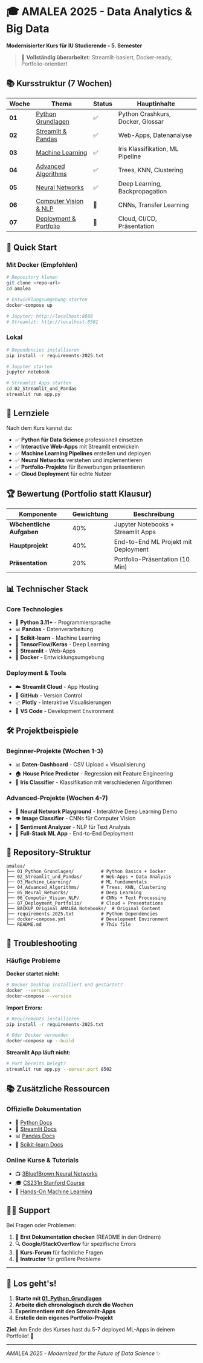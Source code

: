 # 🎓 AMALEA 2025 - Data Analytics & Big Data

**Modernisierter Kurs für IU Studierende - 5. Semester**

> 🚀 **Vollständig überarbeitet**: Streamlit-basiert, Docker-ready, Portfolio-orientiert

## 📚 Kursstruktur (7 Wochen)

| Woche | Thema | Status | Hauptinhalte |
|-------|-------|--------|--------------|
| **01** | [Python Grundlagen](./01_Python_Grundlagen/) | ✅ | Python Crashkurs, Docker, Glossar |
| **02** | [Streamlit & Pandas](./02_Streamlit_und_Pandas/) | ✅ | Web-Apps, Datenanalyse |
| **03** | [Machine Learning](./03_Machine_Learning/) | ✅ | Iris Klassifikation, ML Pipeline |
| **04** | [Advanced Algorithms](./04_Advanced_Algorithms/) | ✅ | Trees, KNN, Clustering |
| **05** | [Neural Networks](./05_Neural_Networks/) | ✅ | Deep Learning, Backpropagation |
| **06** | [Computer Vision & NLP](./06_Computer_Vision_NLP/) | 🚧 | CNNs, Transfer Learning |
| **07** | [Deployment & Portfolio](./07_Deployment_Portfolio/) | 🚧 | Cloud, CI/CD, Präsentation |

## 🚀 Quick Start

### Mit Docker (Empfohlen)
```bash
# Repository klonen
git clone <repo-url>
cd amalea

# Entwicklungsumgebung starten
docker-compose up

# Jupyter: http://localhost:8888
# Streamlit: http://localhost:8501
```

### Lokal
```bash
# Dependencies installieren
pip install -r requirements-2025.txt

# Jupyter starten
jupyter notebook

# Streamlit Apps starten
cd 02_Streamlit_und_Pandas
streamlit run app.py
```

## 🎯 Lernziele

Nach dem Kurs kannst du:

- ✅ **Python für Data Science** professionell einsetzen
- ✅ **Interactive Web-Apps** mit Streamlit entwickeln
- ✅ **Machine Learning Pipelines** erstellen und deployen
- ✅ **Neural Networks** verstehen und implementieren
- ✅ **Portfolio-Projekte** für Bewerbungen präsentieren
- ✅ **Cloud Deployment** für echte Nutzer

## 🏆 Bewertung (Portfolio statt Klausur)

| Komponente | Gewichtung | Beschreibung |
|------------|------------|--------------|
| **Wöchentliche Aufgaben** | 40% | Jupyter Notebooks + Streamlit Apps |
| **Hauptprojekt** | 40% | End-to-End ML Projekt mit Deployment |
| **Präsentation** | 20% | Portfolio-Präsentation (10 Min) |

## 📊 Technischer Stack

### Core Technologies
- 🐍 **Python 3.11+** - Programmiersprache
- 📊 **Pandas** - Datenverarbeitung
- 🤖 **Scikit-learn** - Machine Learning
- 🧠 **TensorFlow/Keras** - Deep Learning
- 🚀 **Streamlit** - Web-Apps
- 🐳 **Docker** - Entwicklungsumgebung

### Deployment & Tools
- ☁️ **Streamlit Cloud** - App Hosting
- 🐙 **GitHub** - Version Control
- 📈 **Plotly** - Interaktive Visualisierungen
- 🔧 **VS Code** - Development Environment

## 🛠️ Projektbeispiele

### Beginner-Projekte (Wochen 1-3)
- 📊 **Daten-Dashboard** - CSV Upload + Visualisierung
- 🏠 **House Price Predictor** - Regression mit Feature Engineering
- 🌸 **Iris Classifier** - Klassifikation mit verschiedenen Algorithmen

### Advanced-Projekte (Wochen 4-7)
- 🧠 **Neural Network Playground** - Interaktive Deep Learning Demo
- 👁️ **Image Classifier** - CNNs für Computer Vision
- 📝 **Sentiment Analyzer** - NLP für Text Analysis
- 🚀 **Full-Stack ML App** - End-to-End Deployment

## 📁 Repository-Struktur

```
amalea/
├── 01_Python_Grundlagen/          # Python Basics + Docker
├── 02_Streamlit_und_Pandas/       # Web-Apps + Data Analysis
├── 03_Machine_Learning/           # ML Fundamentals
├── 04_Advanced_Algorithms/        # Trees, KNN, Clustering
├── 05_Neural_Networks/            # Deep Learning
├── 06_Computer_Vision_NLP/        # CNNs + Text Processing
├── 07_Deployment_Portfolio/       # Cloud + Presentations
├── BACKUP_Original_AMALEA_Notebooks/  # Original Content
├── requirements-2025.txt          # Python Dependencies
├── docker-compose.yml             # Development Environment
└── README.md                      # This file
```

## 🔧 Troubleshooting

### Häufige Probleme

**Docker startet nicht:**
```bash
# Docker Desktop installiert und gestartet?
docker --version
docker-compose --version
```

**Import Errors:**
```bash
# Requirements installieren
pip install -r requirements-2025.txt

# Oder Docker verwenden
docker-compose up --build
```

**Streamlit App läuft nicht:**
```bash
# Port bereits belegt?
streamlit run app.py --server.port 8502
```

## 📚 Zusätzliche Ressourcen

### Offizielle Dokumentation
- 🐍 [Python Docs](https://docs.python.org/3/)
- 🚀 [Streamlit Docs](https://docs.streamlit.io/)
- 📊 [Pandas Docs](https://pandas.pydata.org/docs/)
- 🤖 [Scikit-learn Docs](https://scikit-learn.org/stable/)

### Online Kurse & Tutorials
- 📺 [3Blue1Brown Neural Networks](https://www.youtube.com/playlist?list=PLZHQObOWTQDNU6R1_67000Dx_ZCJB-3pi)
- 🎓 [CS231n Stanford Course](http://cs231n.stanford.edu/)
- 📖 [Hands-On Machine Learning](https://github.com/ageron/handson-ml3)

## 👨‍🏫 Support

Bei Fragen oder Problemen:

1. 📖 **Erst Dokumentation checken** (README in den Ordnern)
2. 🔍 **Google/StackOverflow** für spezifische Errors
3. 💬 **Kurs-Forum** für fachliche Fragen
4. 📧 **Instructor** für größere Probleme

---

## 🎉 Los geht's!

1. **Starte mit [01_Python_Grundlagen](./01_Python_Grundlagen/)**
2. **Arbeite dich chronologisch durch die Wochen**
3. **Experimentiere mit den Streamlit-Apps**
4. **Erstelle dein eigenes Portfolio-Projekt**

**Ziel**: Am Ende des Kurses hast du 5-7 deployed ML-Apps in deinem Portfolio! 🚀

---

*AMALEA 2025 - Modernized for the Future of Data Science* ✨
